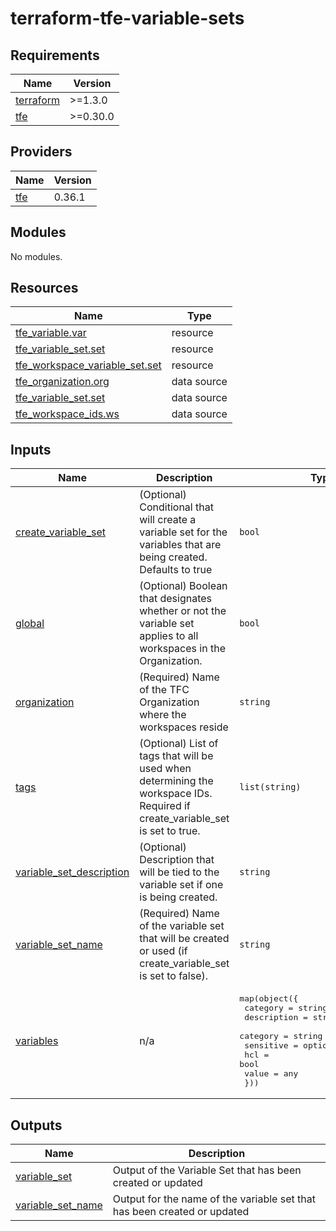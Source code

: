 # terraform-tfe-variable-sets

<!-- BEGINNING OF PRE-COMMIT-TERRAFORM DOCS HOOK -->
## Requirements

| Name | Version |
|------|---------|
| <a name="requirement_terraform"></a> [terraform](#requirement\_terraform) | >=1.3.0 |
| <a name="requirement_tfe"></a> [tfe](#requirement\_tfe) | >=0.30.0 |

## Providers

| Name | Version |
|------|---------|
| <a name="provider_tfe"></a> [tfe](#provider\_tfe) | 0.36.1 |

## Modules

No modules.

## Resources

| Name | Type |
|------|------|
| [tfe_variable.var](https://registry.terraform.io/providers/hashicorp/tfe/latest/docs/resources/variable) | resource |
| [tfe_variable_set.set](https://registry.terraform.io/providers/hashicorp/tfe/latest/docs/resources/variable_set) | resource |
| [tfe_workspace_variable_set.set](https://registry.terraform.io/providers/hashicorp/tfe/latest/docs/resources/workspace_variable_set) | resource |
| [tfe_organization.org](https://registry.terraform.io/providers/hashicorp/tfe/latest/docs/data-sources/organization) | data source |
| [tfe_variable_set.set](https://registry.terraform.io/providers/hashicorp/tfe/latest/docs/data-sources/variable_set) | data source |
| [tfe_workspace_ids.ws](https://registry.terraform.io/providers/hashicorp/tfe/latest/docs/data-sources/workspace_ids) | data source |

## Inputs

| Name | Description | Type | Default | Required |
|------|-------------|------|---------|:--------:|
| <a name="input_create_variable_set"></a> [create\_variable\_set](#input\_create\_variable\_set) | (Optional) Conditional that will create a variable set for the variables that are being created. Defaults to true | `bool` | `true` | no |
| <a name="input_global"></a> [global](#input\_global) | (Optional) Boolean that designates whether or not the variable set applies to all workspaces in the Organization. | `bool` | `false` | no |
| <a name="input_organization"></a> [organization](#input\_organization) | (Required) Name of the TFC Organization where the workspaces reside | `string` | n/a | yes |
| <a name="input_tags"></a> [tags](#input\_tags) | (Optional) List of tags that will be used when determining the workspace IDs. Required if create\_variable\_set is set to true. | `list(string)` | `[]` | no |
| <a name="input_variable_set_description"></a> [variable\_set\_description](#input\_variable\_set\_description) | (Optional) Description that will be tied to the variable set if one is being created. | `string` | `"Variable Set created via Terraform"` | no |
| <a name="input_variable_set_name"></a> [variable\_set\_name](#input\_variable\_set\_name) | (Required) Name of the variable set that will be created or used (if create\_variable\_set is set to false). | `string` | n/a | yes |
| <a name="input_variables"></a> [variables](#input\_variables) | n/a | <pre>map(object({<br>    category    = string<br>    description = string<br>    category    = string<br>    sensitive   = optional(bool, false)<br>    hcl         = bool<br>    value       = any<br>  }))</pre> | n/a | yes |

## Outputs

| Name | Description |
|------|-------------|
| <a name="output_variable_set"></a> [variable\_set](#output\_variable\_set) | Output of the Variable Set that has been created or updated |
| <a name="output_variable_set_name"></a> [variable\_set\_name](#output\_variable\_set\_name) | Output for the name of the variable set that has been created or updated |
<!-- END OF PRE-COMMIT-TERRAFORM DOCS HOOK -->
